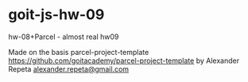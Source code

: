 # goit-js-hw-09

hw-08+Parcel - almost real hw09

Made on the basis parcel-project-template
https://github.com/goitacademy/parcel-project-template by Alexander Repeta
<alexander.repeta@gmail.com>
